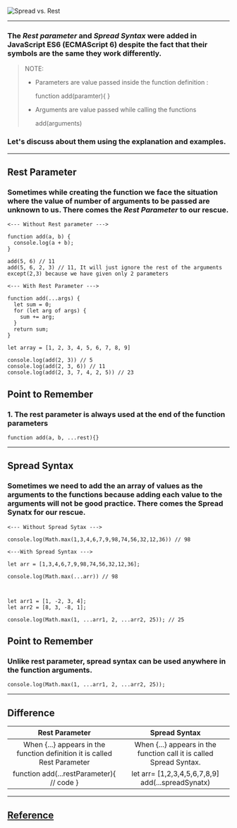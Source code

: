 
![Spread vs. Rest](https://pbs.twimg.com/media/FDv-D-FVgAIJ-5X?format=jpg&name=small)

***
### The ***Rest parameter*** and ***Spread Syntax*** were added in JavaScript ES6 (ECMAScript 6) despite the fact that their symbols are the same they work differently.

> NOTE: 
>- Parameters are value passed inside the function definition :
>
>    function add(paramter){ }
>- Arguments are value passed while calling the functions
>
>      add(arguments)
>

### Let's discuss about them using the explanation and examples.

***
## **Rest Parameter**

### Sometimes while creating the  function we face the situation where the value of number of arguments to be passed are unknown to us. There comes the ***Rest Parameter*** to our rescue.

```
<--- Without Rest parameter --->

function add(a, b) {
  console.log(a + b);
}

add(5, 6) // 11
add(5, 6, 2, 3) // 11, It will just ignore the rest of the arguments except(2,3) because we have given only 2 parameters

```

```
<--- With Rest Parameter --->

function add(...args) {
  let sum = 0;
  for (let arg of args) {
    sum += arg;
  }
  return sum;
}

let array = [1, 2, 3, 4, 5, 6, 7, 8, 9]

console.log(add(2, 3)) // 5
console.log(add(2, 3, 6)) // 11
console.log(add(2, 3, 7, 4, 2, 5)) // 23

```
## **Point to Remember**

### 1. The rest parameter is always used at the end of the function parameters 
```
function add(a, b, ...rest){}
```
***

## **Spread Syntax**

### Sometimes we need to add the an array of values as the arguments to the functions because adding each value to the arguments will not be good practice. There comes the **Spread Synatx** for our rescue.

```
<--- Without Spread Sytax --->

console.log(Math.max(1,3,4,6,7,9,98,74,56,32,12,36)) // 98
```
```
<---With Spread Syntax --->

let arr = [1,3,4,6,7,9,98,74,56,32,12,36];

console.log(Math.max(...arr)) // 98 



let arr1 = [1, -2, 3, 4];
let arr2 = [8, 3, -8, 1];

console.log(Math.max(1, ...arr1, 2, ...arr2, 25)); // 25
```

## **Point to Remember**

### Unlike **rest parameter**, **spread syntax** can be used anywhere in the function arguments.

```
console.log(Math.max(1, ...arr1, 2, ...arr2, 25));
```
***
## **Difference**

 |                               Rest Parameter                              	|                            Spread Syntax                            	|
|:-------------------------------------------------------------------------:	|:-------------------------------------------------------------------:	|
| When {...} appears in the function definition it is called Rest Parameter 	| When {...} appears in the function call it is called Spread Syntax. 	|
| function add(...restParameter){  // code     }                            	| let arr= [1,2,3,4,5,6,7,8,9]   add(...spreadSynatx)                 	|
***
## [Reference](https://javascript.info/rest-parameters-spread)
